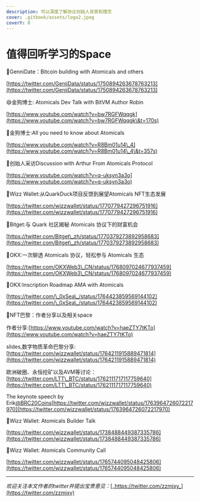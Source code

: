 ```yaml
---
description: 可以深度了解协议创始人背景和理念
cover: .gitbook/assets/logo2.jpeg
coverY: 0
---
```


# 值得回听学习的Space

:clap:GenniDate：Bitcoin building with Atomicals and others

[https://twitter.com/GeniiData/status/1750894263678763213](https://twitter.com/GeniiData/status/1750894263678763213) &#x20;



:smile:金狗博士: Atomicals Dev Talk with BitVM Author Robin

[https://www.youtube.com/watch?v=bw7RGFWqqgk](https://www.youtube.com/watch?v=bw7RGFWqqgk\&t=170s)



:tada:金狗博士:All you need to know about Atomicals

[https://www.youtube.com/watch?v=R8Bm01u14\_4](https://www.youtube.com/watch?v=R8Bm01u14\_4\&t=357s)



:tada:创始人采访Discussion with Arthur From Atomicals Protocol

[https://www.youtube.com/watch?v=q-uksyn3a3o](https://www.youtube.com/watch?v=q-uksyn3a3o)  &#x20;



:tada:Wizz Wallet:从QuarkDuck项目反馈到展望Atomicals NFT生态发展

[https://twitter.com/wizzwallet/status/1770779427296751916](https://twitter.com/wizzwallet/status/1770779427296751916)



:tada:Bitget:与 Quark 社区揭秘 Atomicals 协议下的财富机会

[https://twitter.com/Bitget\_zh/status/1770379273892958683](https://twitter.com/Bitget\_zh/status/1770379273892958683)



:tada:OKX:一次聊透 Atomicals 协议，轻松参与 Atomicals 生态

[https://twitter.com/OKXWeb3\_CN/status/1768097024677937459](https://twitter.com/OKXWeb3\_CN/status/1768097024677937459)



:tada:OKX:Inscription Roadmap AMA with Atomicals

[https://twitter.com/\_0xSea\_/status/1764423859569144102](https://twitter.com/\_0xSea\_/status/1764423859569144102)



:tada:NFT巴黎：作者分享以及相关space

作者分享:[https://www.youtube.com/watch?v=haeZTY7tKTo](https://www.youtube.com/watch?v=haeZTY7tKTo)

slides,数字物质革命巴黎分享:[https://twitter.com/wizzwallet/status/1764211915889471814](https://twitter.com/wizzwallet/status/1764211915889471814)

欧洲破圈、永恒挖矿以及AVM等讨论：[https://twitter.com/LTT\_BTC/status/1762111717117759640](https://twitter.com/LTT\_BTC/status/1762111717117759640)

The keynote speech by Erik[@BRC20Coins](https://twitter.com/BRC20Coins)[https://twitter.com/wizzwallet/status/1763964726072217970](https://twitter.com/wizzwallet/status/1763964726072217970)



:tada:Wizz Wallet: Atomicals Builder Talk&#x20;

[https://twitter.com/wizzwallet/status/1738488449387335786](https://twitter.com/wizzwallet/status/1738488449387335786)



:tada:Wizz Wallet: Atomicals Community Call&#x20;

[https://twitter.com/wizzwallet/status/1765744095048425806](https://twitter.com/wizzwallet/status/1765744095048425806)



***

_欢迎关注本文作者的twitter并提出宝贵意见：_[_https://twitter.com/zzmjxy_](https://twitter.com/zzmjxy)

